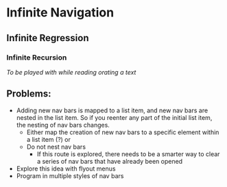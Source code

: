 # Infinite Navigation
## Infinite Regression
### Infinite Recursion

_To be played with while reading orating a text_

## Problems:
- Adding new nav bars is mapped to a list item, and new nav bars are nested in the list item. So if you reenter any part of the initial list item, the nesting of nav bars changes.
    - Either map the creation of new nav bars to a specific element within a list item (<a>?) or
    - Do not nest nav bars 
        - If this route is explored, there needs to be a smarter way to clear a series of nav bars that have already been opened
- Explore this idea with flyout menus
- Program in multiple styles of nav bars